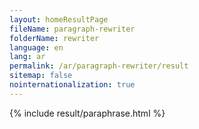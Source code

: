 ```yaml
---
layout: homeResultPage
fileName: paragraph-rewriter
folderName: rewriter
language: en
lang: ar
permalink: /ar/paragraph-rewriter/result
sitemap: false
nointernationalization: true
---
```

{% include result/paraphrase.html %}

<script src="/js/result/paraprashing.js" data-foldername="{{page.folderName}}" data-lang="{{page.lang}}"></script>

